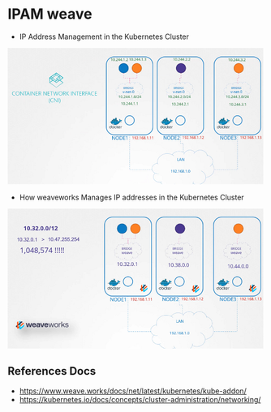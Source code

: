 # IPAM weave



- IP Address Management in the Kubernetes Cluster

![net-3](../../images/net3.PNG)


- How weaveworks Manages IP addresses in the Kubernetes Cluster 

![net-4](../../images/net4.PNG)


## References Docs

- https://www.weave.works/docs/net/latest/kubernetes/kube-addon/
- https://kubernetes.io/docs/concepts/cluster-administration/networking/ 
